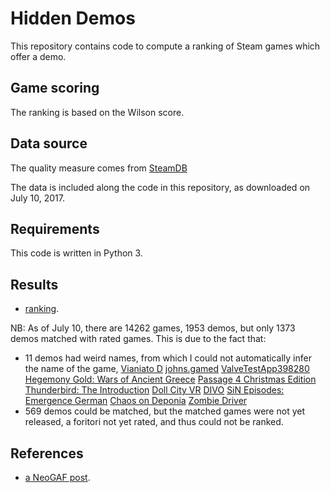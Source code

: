 # Hidden Demos

This repository contains code to compute a ranking of Steam games which offer a demo.

## Game scoring ##

The ranking is based on the Wilson score.

## Data source ##

The quality measure comes from [SteamDB](https://steamdb.info/stats/gameratings/)

The data is included along the code in this repository, as downloaded on July 10, 2017.

## Requirements ##

This code is written in Python 3.

## Results ##
* [ranking](https://gist.github.com/woctezuma/2f75a015928e3e500df1debe8a038b49).

NB: As of July 10, there are 14262 games, 1953 demos, but only 1373 demos matched with rated games. This is due to the fact that:
- 11 demos had weird names, from which I could not automatically infer the name of the game,
	[Vianiato D](http://store.steampowered.com/app/473700)
	[johns.gamed](http://store.steampowered.com/app/613340)
	[ValveTestApp398280](http://store.steampowered.com/app/398280)
	[Hegemony Gold: Wars of Ancient Greece](http://store.steampowered.com/app/210130)
	[Passage 4 Christmas Edition](http://store.steampowered.com/app/568870)
	[Thunderbird: The Introduction](http://store.steampowered.com/app/415520)
	[Doll City VR](http://store.steampowered.com/app/468180)
	[DIVO](http://store.steampowered.com/app/213430)
	[SiN Episodes: Emergence German](http://store.steampowered.com/app/1306)
	[Chaos on Deponia](http://store.steampowered.com/app/224100)
	[Zombie Driver](http://store.steampowered.com/app/31419)
- 569 demos could be matched, but the matched games were not yet released, a foritori not yet rated, and thus could not be ranked.

## References ##
* [a NeoGAF post](http://www.neogaf.com/forum/showpost.php?p=243096033&postcount=1579).

